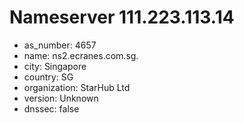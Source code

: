 # Nameserver 111.223.113.14

* as_number: 4657
* name: ns2.ecranes.com.sg.
* city: Singapore
* country: SG
* organization: StarHub Ltd
* version: Unknown
* dnssec: false
